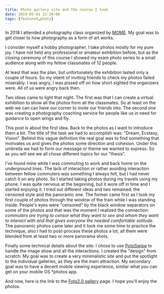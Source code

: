 ```yaml
---
title: Photo gallery site and the course I took
date: 2019-05-01 22:30:00
tags: [featured,photo]
---
```


In 2018 I attended a photography class organized by [MOME](http://open.mome.hu).
My goal was to get closer to how photography as a form of art works.

I consider myself a hobby photographer, I take photos mostly for my pure joy.
I have not held any professional or amateur exhibition before, but as the closing ceremony of this course I showed my exam photo series to a small audience along with my fellow classmates of 12 people.

At least that was the plan, but unfortunately the exhibition lasted only a couple of hours. So my intent of inviting friends to check my photos failed miserably. I was angry, I was pissed off on how short sighted the organizers were. All of us were angry back then.

Two ideas came to light that night. The first was that I can create a virtual exhibition to show all the photos from all the classmates. So at least on the web we can can have our corner to invite our friends into.
The second one was creating a photography coaching service for people like us in need for guidance to open wings and fly.

This post is about the first idea. Back to the photos as I want to introduce them a bit. The title of the task we had to accomplish was: "Dream, Ecstasy, Vision". Behind this vague definition the real goal was to find something that motivates us and gives the photos some direction and cohesion. Under this umbrella we had to form our message or theme we wanted to express. So as you will see we all chose different topics for our "thesis".

I've found mine while I was commuting to work and back home on the underground lines. The lack of interaction or rather avoiding interaction between fellow commuters was something I always felt, but I had never catch it on any photo. So I started taking photos during my travels using my phone. I was quite nervous at the beginning, but it wore off in time and I started enjoying it. I tried out different ideas and two remained: the censored style and the panoramic one. The former came first as I took my first couple of photos through the window of the train while I was standing inside. People's eyes were "censored" by the black window separators on some of the photos and that was the moment I realized the connection: *commuters are trying to censor what they want to see and whom they want to interact with and that gives everyone the needed comfortable solitude*. The panoramic photos came later and it took me some time to practice the technique, also I had to post-process these photos a lot; all them were blended from at least two or more panorama shots.

Finally some technical details about the site: I chose to use [PotoSwipe](https://photoswipe.com) to handle the image show and all the interactions. I created the "design" from scratch. My goal was to create a very minimalistic site and put the spotlight to the individual galleries, as they are the main attraction. My secondary goal was to have a decent mobile viewing experience, similar what you can get on your mobile OS \*photos app.

And now, here is the link to the [Foto2.0 gallery](http://koles.hu/foto2.0/) page. I hope you'll enjoy the photos.

